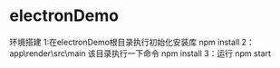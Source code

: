 # electronDemo

环境搭建
1:在electronDemo根目录执行初始化安装库
npm install
2：app\render\src\main 该目录执行一下命令
npm install 
3：运行
npm start
